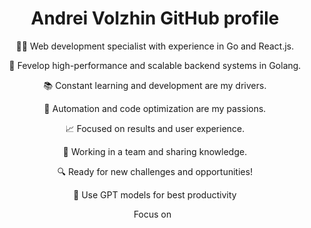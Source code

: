 <div align="center">
   <h1>Andrei Volzhin GitHub profile</h1>
   <div>
    <p>👨‍💻 Web development specialist with experience in Go and React.js.</p>
    <p>🚀 Fevelop high-performance and scalable backend systems in Golang.</p>
    <p>📚 Constant learning and development are my drivers.</p>
    <p>🤖 Automation and code optimization are my passions.</p>
    <p>📈 Focused on results and user experience.</p>
    <p>👥 Working in a team and sharing knowledge.</p>
    <p>🔍 Ready for new challenges and opportunities!</p>
    <p>🤖 Use GPT models for best productivity</p>
   </div>
   <p align="center">
      <span>Focus on </span><img alt="" src="https://img.shields.io/badge/Golang-4B0082?style=flat&logo=go">
      <img alt="" src="https://img.shields.io/badge/React-4B0082?style=flat&logo=React">
   </p>
   <p align="center">
      <img alt="" src="https://img.shields.io/badge/Python-191970?style=flat&logo=Python"/>
      <img alt="" src="https://img.shields.io/badge/PHP-191970?style=flat&logo=PHP"/>
      <img alt="" src="https://img.shields.io/badge/Angular-191970?style=flat&logo=Angular"/>
      <img alt="" src="https://img.shields.io/badge/Svelte-191970?style=flat&logo=Svelte"/>
      <img alt="" src="https://img.shields.io/badge/Astro-191970?style=flat&logo=Astro"/>
   </p>
  <p align="center">
    <img alt="" src="https://img.shields.io/badge/GoLand-2C3E50?style=flat&logo=GoLand">
    <img alt="" src="https://img.shields.io/badge/PostgreSQL-2C3E50?style=flat&logo=PostgreSQL">
    <img alt="" src="https://img.shields.io/badge/MySQL-2C3E50?style=flat&logo=MySQL">
    <img alt="" src="https://img.shields.io/badge/OpenAI-2C3E50?style=flat&logo=OpenAI">
    <img alt="" src="https://img.shields.io/badge/Redis-2C3E50?style=flat&logo=Redis">
    <img alt="" src="https://img.shields.io/badge/Docker-2C3E50?style=flat&logo=Docker">
    <img alt="" src="https://img.shields.io/badge/Portainer-2C3E50?style=flat&logo=Portainer">
    <img alt="" src="https://img.shields.io/badge/Caddy-2C3E50?style=flat&logo=Caddy">
    <img alt="" src="https://img.shields.io/badge/Kubernetes-2C3E50?style=flat&logo=Kubernetes">
    <img alt="" src="https://img.shields.io/badge/VoiceIP-2C3E50?style=flat&logo=VoiceIP">
   </p>
  <div>
    <img alt="" src="https://github-profile-summary-cards.vercel.app/api/cards/profile-details?username=xjl0&theme=github_dark">
    <img alt="" src="https://github-profile-summary-cards.vercel.app/api/cards/repos-per-language?username=xjl0&theme=github_dark">
    <img alt="" src="https://github-profile-summary-cards.vercel.app/api/cards/most-commit-language?username=xjl0&theme=github_dark">
  </div>
</div>
